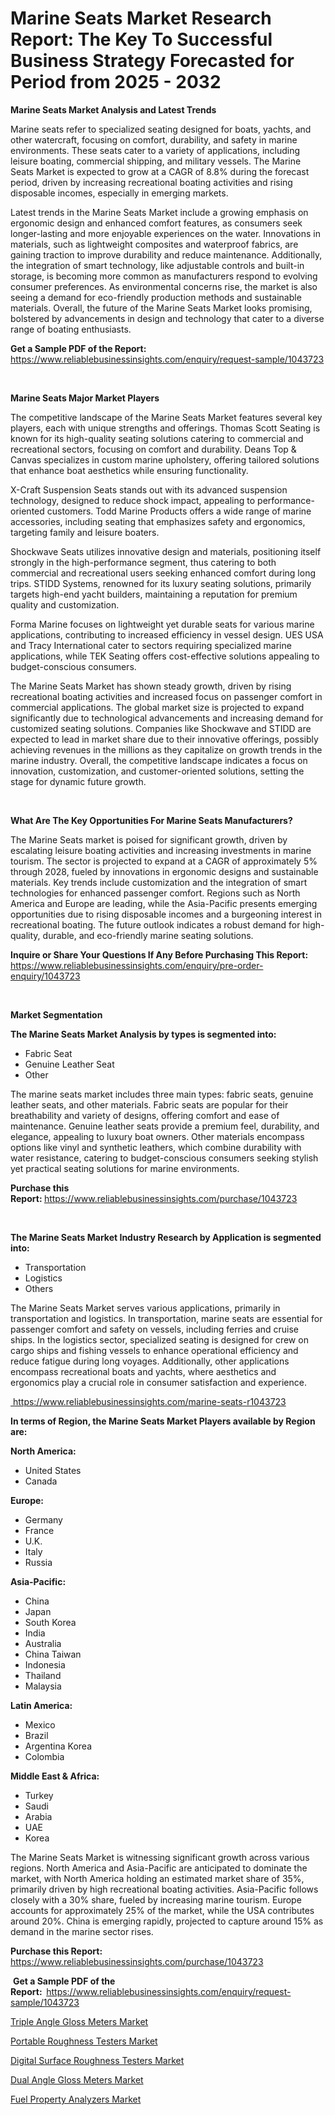 <p><h1>Marine Seats Market Research Report: The Key To Successful Business Strategy Forecasted for Period from 2025 - 2032</h1></p><p><strong>Marine Seats Market Analysis and Latest Trends</strong></p>
<p><p>Marine seats refer to specialized seating designed for boats, yachts, and other watercraft, focusing on comfort, durability, and safety in marine environments. These seats cater to a variety of applications, including leisure boating, commercial shipping, and military vessels. The Marine Seats Market is expected to grow at a CAGR of 8.8% during the forecast period, driven by increasing recreational boating activities and rising disposable incomes, especially in emerging markets.</p><p>Latest trends in the Marine Seats Market include a growing emphasis on ergonomic design and enhanced comfort features, as consumers seek longer-lasting and more enjoyable experiences on the water. Innovations in materials, such as lightweight composites and waterproof fabrics, are gaining traction to improve durability and reduce maintenance. Additionally, the integration of smart technology, like adjustable controls and built-in storage, is becoming more common as manufacturers respond to evolving consumer preferences. As environmental concerns rise, the market is also seeing a demand for eco-friendly production methods and sustainable materials. Overall, the future of the Marine Seats Market looks promising, bolstered by advancements in design and technology that cater to a diverse range of boating enthusiasts.</p></p>
<p><strong>Get a Sample PDF of the Report:&nbsp;</strong> <a href="https://www.reliablebusinessinsights.com/enquiry/request-sample/1043723?utm_campaign=57&utm_medium=2&utm_source=Github&utm_content=ia&utm_term=28022025&utm_id=marine-seats">https://www.reliablebusinessinsights.com/enquiry/request-sample/1043723</a></p>
<p>&nbsp;</p>
<p><strong>Marine Seats Major Market Players</strong></p>
<p><p>The competitive landscape of the Marine Seats Market features several key players, each with unique strengths and offerings. Thomas Scott Seating is known for its high-quality seating solutions catering to commercial and recreational sectors, focusing on comfort and durability. Deans Top & Canvas specializes in custom marine upholstery, offering tailored solutions that enhance boat aesthetics while ensuring functionality.</p><p>X-Craft Suspension Seats stands out with its advanced suspension technology, designed to reduce shock impact, appealing to performance-oriented customers. Todd Marine Products offers a wide range of marine accessories, including seating that emphasizes safety and ergonomics, targeting family and leisure boaters.</p><p>Shockwave Seats utilizes innovative design and materials, positioning itself strongly in the high-performance segment, thus catering to both commercial and recreational users seeking enhanced comfort during long trips. STIDD Systems, renowned for its luxury seating solutions, primarily targets high-end yacht builders, maintaining a reputation for premium quality and customization.</p><p>Forma Marine focuses on lightweight yet durable seats for various marine applications, contributing to increased efficiency in vessel design. UES USA and Tracy International cater to sectors requiring specialized marine applications, while TEK Seating offers cost-effective solutions appealing to budget-conscious consumers.</p><p>The Marine Seats Market has shown steady growth, driven by rising recreational boating activities and increased focus on passenger comfort in commercial applications. The global market size is projected to expand significantly due to technological advancements and increasing demand for customized seating solutions. Companies like Shockwave and STIDD are expected to lead in market share due to their innovative offerings, possibly achieving revenues in the millions as they capitalize on growth trends in the marine industry. Overall, the competitive landscape indicates a focus on innovation, customization, and customer-oriented solutions, setting the stage for dynamic future growth.</p></p>
<p>&nbsp;</p>
<p><strong>What Are The Key Opportunities For Marine Seats Manufacturers?</strong></p>
<p><p>The Marine Seats market is poised for significant growth, driven by escalating leisure boating activities and increasing investments in marine tourism. The sector is projected to expand at a CAGR of approximately 5% through 2028, fueled by innovations in ergonomic designs and sustainable materials. Key trends include customization and the integration of smart technologies for enhanced passenger comfort. Regions such as North America and Europe are leading, while the Asia-Pacific presents emerging opportunities due to rising disposable incomes and a burgeoning interest in recreational boating. The future outlook indicates a robust demand for high-quality, durable, and eco-friendly marine seating solutions.</p></p>
<p><strong>Inquire or Share Your Questions If Any Before Purchasing This Report:</strong> <a href="https://www.reliablebusinessinsights.com/enquiry/pre-order-enquiry/1043723?utm_campaign=57&utm_medium=2&utm_source=Github&utm_content=ia&utm_term=28022025&utm_id=marine-seats">https://www.reliablebusinessinsights.com/enquiry/pre-order-enquiry/1043723</a></p>
<p>&nbsp;</p>
<p><strong>Market Segmentation</strong></p>
<p><strong>The Marine Seats Market Analysis by types is segmented into:</strong></p>
<p><ul><li>Fabric Seat</li><li>Genuine Leather Seat</li><li>Other</li></ul></p>
<p><p>The marine seats market includes three main types: fabric seats, genuine leather seats, and other materials. Fabric seats are popular for their breathability and variety of designs, offering comfort and ease of maintenance. Genuine leather seats provide a premium feel, durability, and elegance, appealing to luxury boat owners. Other materials encompass options like vinyl and synthetic leathers, which combine durability with water resistance, catering to budget-conscious consumers seeking stylish yet practical seating solutions for marine environments.</p></p>
<p><strong>Purchase this Report:&nbsp;</strong><a href="https://www.reliablebusinessinsights.com/purchase/1043723?utm_campaign=57&utm_medium=2&utm_source=Github&utm_content=ia&utm_term=28022025&utm_id=marine-seats">https://www.reliablebusinessinsights.com/purchase/1043723</a></p>
<p>&nbsp;</p>
<p><strong>The Marine Seats Market Industry Research by Application is segmented into:</strong></p>
<p><ul><li>Transportation</li><li>Logistics</li><li>Others</li></ul></p>
<p><p>The Marine Seats Market serves various applications, primarily in transportation and logistics. In transportation, marine seats are essential for passenger comfort and safety on vessels, including ferries and cruise ships. In the logistics sector, specialized seating is designed for crew on cargo ships and fishing vessels to enhance operational efficiency and reduce fatigue during long voyages. Additionally, other applications encompass recreational boats and yachts, where aesthetics and ergonomics play a crucial role in consumer satisfaction and experience.</p></p>
<p><a href="https://www.reliablebusinessinsights.com/marine-seats-r1043723?utm_campaign=57&utm_medium=2&utm_source=Github&utm_content=ia&utm_term=28022025&utm_id=marine-seats">&nbsp;https://www.reliablebusinessinsights.com/marine-seats-r1043723</a></p>
<p><strong>In terms of Region, the Marine Seats Market Players available by Region are:</strong></p>
<p>
    <p> <strong> North America: </strong>
        <ul>
            <li>United States</li>
            <li>Canada</li>
        </ul>
        </p> 
    <p> <strong> Europe: </strong>
        <ul>
            <li>Germany</li>
            <li>France</li>
            <li>U.K.</li>
            <li>Italy</li>
            <li>Russia</li>
        </ul>
        </p> 
    <p> <strong> Asia-Pacific: </strong>
        <ul>
            <li>China</li>
            <li>Japan</li>
            <li>South Korea</li>
            <li>India</li>
            <li>Australia</li>
            <li>China Taiwan</li>
            <li>Indonesia</li>
            <li>Thailand</li>
            <li>Malaysia</li>
        </ul>
        </p> 
    <p> <strong> Latin America: </strong>
        <ul>
            <li>Mexico</li>
            <li>Brazil</li>
            <li>Argentina Korea</li>
            <li>Colombia</li>
        </ul>
        </p> 
    <p> <strong> Middle East & Africa: </strong>
        <ul>
            <li>Turkey</li>
            <li>Saudi</li>
            <li>Arabia</li>
            <li>UAE</li>
            <li>Korea</li>
        </ul>
    </p>
    </p>
<p><p>The Marine Seats Market is witnessing significant growth across various regions. North America and Asia-Pacific are anticipated to dominate the market, with North America holding an estimated market share of 35%, primarily driven by high recreational boating activities. Asia-Pacific follows closely with a 30% share, fueled by increasing marine tourism. Europe accounts for approximately 25% of the market, while the USA contributes around 20%. China is emerging rapidly, projected to capture around 15% as demand in the marine sector rises.</p></p>
<p><strong>Purchase this Report: </strong><a href="https://www.reliablebusinessinsights.com/purchase/1043723?utm_campaign=57&utm_medium=2&utm_source=Github&utm_content=ia&utm_term=28022025&utm_id=marine-seats">https://www.reliablebusinessinsights.com/purchase/1043723</a></p>
<p>&nbsp;<strong>Get a Sample PDF of the Report:&nbsp;&nbsp;</strong><a href="https://www.reliablebusinessinsights.com/enquiry/request-sample/1043723?utm_campaign=57&utm_medium=2&utm_source=Github&utm_content=ia&utm_term=28022025&utm_id=marine-seats">https://www.reliablebusinessinsights.com/enquiry/request-sample/1043723</a></p>
<p><strong></strong></p>
<p><p><a href="https://github.com/sefathlehki/Market-Research-Report-List-1/blob/main/triple-angle-gloss-meters-market.md?utm_campaign=57&utm_medium=2&utm_source=Github&utm_content=ia&utm_term=28022025&utm_id=marine-seats">Triple Angle Gloss Meters Market</a></p><p><a href="https://github.com/dbichayison/Market-Research-Report-List-1/blob/main/portable-roughness-testers-market.md?utm_campaign=57&utm_medium=2&utm_source=Github&utm_content=ia&utm_term=28022025&utm_id=marine-seats">Portable Roughness Testers Market</a></p><p><a href="https://github.com/tumacaakesha78/Market-Research-Report-List-1/blob/main/digital-surface-roughness-testers-market.md?utm_campaign=57&utm_medium=2&utm_source=Github&utm_content=ia&utm_term=28022025&utm_id=marine-seats">Digital Surface Roughness Testers Market</a></p><p><a href="https://github.com/simurmarzoa/Market-Research-Report-List-1/blob/main/dual-angle-gloss-meters-market.md?utm_campaign=57&utm_medium=2&utm_source=Github&utm_content=ia&utm_term=28022025&utm_id=marine-seats">Dual Angle Gloss Meters Market</a></p><p><a href="https://github.com/vengatsabibu/Market-Research-Report-List-1/blob/main/fuel-property-analyzers-market.md?utm_campaign=57&utm_medium=2&utm_source=Github&utm_content=ia&utm_term=28022025&utm_id=marine-seats">Fuel Property Analyzers Market</a></p></p>